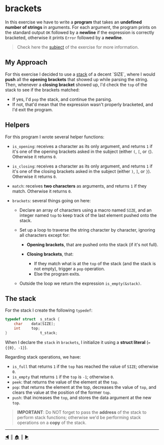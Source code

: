 # brackets
In this exercise we have to write a **program** that takes an **undefined number of strings** in arguments. For each argument, the program prints on the standard output `OK` followed by a **newline** if the expression is correctly bracketed, otherwise it prints `Error` followed by a **newline**.

> Check here the [subject](https://github.com/lifeBalance/c_exam/blob/main/05/brackets/subject.en.txt) of the exercise for more information.

## My Approach
For this exercise I decided to use a [stack](https://en.wikipedia.org/wiki/Stack_(abstract_data_type)) of a decent `SIZE`, where I would **push** all the **opening brackets** that showed up while parsing the string. Then, whenever a **closing bracket** showed up, I'd check the `top` of the stack to see if the brackets matched:

* If yes, I'd `pop` the stack, and continue the parsing.
* If not, that'd mean that the expression wasn't properly bracketed, and I'd exit the program.

## Helpers
For this program I wrote several helper functions:

* `is_opening`: receives a character as its only argument, and returns `1` if it's one of the opening brackets asked in the subject (either `(`, `[`, or `{`). Otherwise it returns `0`.

* `is_closing`: receives a character as its only argument, and returns `1` if it's one of the closing brackets asked in the subject (either `)`, `]`, or `}`). Otherwise it returns `0`.

* `match`: receives **two characters** as arguments, and returns `1` if they match. Otherwise it returns `0`.

* `brackets`: several things going on here:

    * Declare an array of characters using a macro named `SIZE`, and an integer named `top` to keep track of the last element pushed onto the stack.
    * Set up a loop to traverse the string character by character, ignoring all characters except for:

        * **Opening brackets**, that are pushed onto the stack (if it's not full).
        * **Closing brackets**, that:
        
            * If they match what is at the `top` of the stack (and the stack is not empty), trigger a `pop` operation.
            * Else the program exits.

    * Outside the loop we return the expression `is_empty(&stack)`.

## The stack
For the stack I create the following `typedef`:
```c
typedef struct	s_stack {
	char	data[SIZE];
	int		top;
}				t_stack;
```

When I declare the `stack` in `brackets`, I initialize it using a **struct literal** (`= {{0}, -1}`).

Regarding stack operations, we have:

* `is_full` that returns `1` if the `top` has reached the value of `SIZE`; otherwise `0`. 
* `is_empty` that returns `1` if the `top` is `-1`; otherwise `0`.
* `peek`: that returns the value of the element at the `top`.
* `pop`: that returns the element at the top, decreases the value of `top`, and clears the value at the position of the former `top`.
* `push`: that increases the `top`, and stores the data argument at the new `top`.

> **IMPORTANT**: Do NOT forget to pass the **address** of the stack to perform stack functions; otherwise we'd be performing stack operations on a **copy** of the stack.

---
[:arrow_backward:][back] ║ [:house:][home] ║ [:arrow_forward:][next]

<!-- navigation -->
[home]: ../../README.md
[back]: ./index.md
[next]: ./options.md